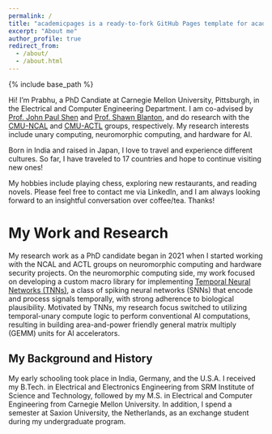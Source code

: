 ```yaml
---
permalink: /
title: "academicpages is a ready-to-fork GitHub Pages template for academic personal websites"
excerpt: "About me"
author_profile: true
redirect_from: 
  - /about/
  - /about.html
---
```


{% include base_path %}

Hi! I’m Prabhu, a PhD Candiate at Carnegie Mellon University, Pittsburgh, in the Electrical and Computer Engineering Department. I am co-advised by [Prof. John Paul Shen](https://www.ece.cmu.edu/directory/bios/shen-john.html) and [Prof. Shawn Blanton](https://engineering.cmu.edu/directory/bios/blanton-shawn.html), and do research with the [CMU-NCAL](https://www.ncal.sv.cmu.edu/) and [CMU-ACTL](https://www.actl.ece.cmu.edu/) groups, respectively. My research interests include unary computing, neuromorphic computing, and hardware for AI. 

Born in India and raised in Japan, I love to travel and experience different cultures. So far, I have traveled to 17 countries and hope to continue visiting new ones!

My hobbies include playing chess, exploring new restaurants, and reading novels. Please feel free to contact me via LinkedIn, and I am always looking forward to an insightful conversation over coffee/tea. Thanks!

My Work and Research
======

My research work as a PhD candidate began in 2021 when I started working with the NCAL and ACTL groups on neuromorphic computing and hardware security projects. On the neuromorphic computing side, my work focused on developing a custom macro library for implementing [Temporal Neural Networks (TNNs)](https://link.springer.com/book/10.1007/978-3-031-01754-4), a class of spiking neural networks (SNNs) that encode and process signals temporally, with strong adherence to biological plausibility. Motivated by TNNs, my research focus switched to utilizing temporal-unary compute logic to perform conventional AI computations, resulting in building area-and-power friendly general matrix multiply (GEMM) units for AI accelerators. 




My Background and History
------
My early schooling took place in India, Germany, and the U.S.A. I received my B.Tech. in Electrical and Electronics Engineering from SRM Institute of Science and Technology, followed by my M.S. in Electrical and Computer Engineering from Carnegie Mellon University. In addition, I spend a semester at Saxion University, the Netherlands, as an exchange student during my undergraduate program. 


